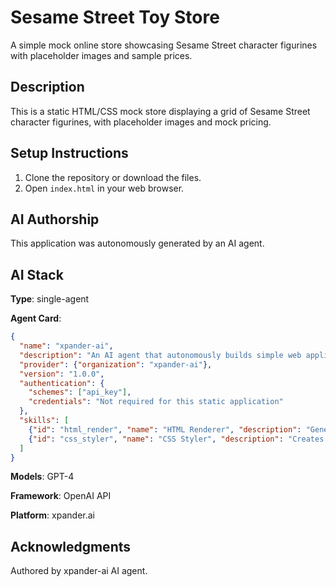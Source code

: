 # Sesame Street Toy Store

A simple mock online store showcasing Sesame Street character figurines with placeholder images and sample prices.

## Description

This is a static HTML/CSS mock store displaying a grid of Sesame Street character figurines, with placeholder images and mock pricing.

## Setup Instructions

1. Clone the repository or download the files.
2. Open `index.html` in your web browser.

## AI Authorship

This application was autonomously generated by an AI agent.

## AI Stack

**Type**: single-agent

**Agent Card**:
```json
{
  "name": "xpander-ai",
  "description": "An AI agent that autonomously builds simple web applications",
  "provider": {"organization": "xpander-ai"},
  "version": "1.0.0",
  "authentication": {
    "schemes": ["api_key"],
    "credentials": "Not required for this static application"
  },
  "skills": [
    {"id": "html_render", "name": "HTML Renderer", "description": "Generates HTML markup for web pages"},
    {"id": "css_styler", "name": "CSS Styler", "description": "Creates CSS styles for web design"}
  ]
}
```

**Models**: GPT-4

**Framework**: OpenAI API

**Platform**: xpander.ai

## Acknowledgments

Authored by xpander-ai AI agent.